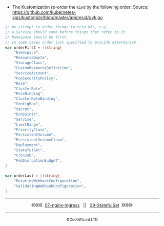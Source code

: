 - The Kustomization re-order the `Kind` by the following order:
  Source: https://github.com/kubernetes-sigs/kustomize/blob/master/api/resid/gvk.go

```go
// An attempt to order things to help k8s, e.g.
// a Service should come before things that refer to it.
// Namespace should be first.
// In some cases order just specified to provide determinism.
var orderFirst = []string{
	"Namespace",
	"ResourceQuota",
	"StorageClass",
	"CustomResourceDefinition",
	"ServiceAccount",
	"PodSecurityPolicy",
	"Role",
	"ClusterRole",
	"RoleBinding",
	"ClusterRoleBinding",
	"ConfigMap",
	"Secret",
	"Endpoints",
	"Service",
	"LimitRange",
	"PriorityClass",
	"PersistentVolume",
	"PersistentVolumeClaim",
	"Deployment",
	"StatefulSet",
	"CronJob",
	"PodDisruptionBudget",
}

var orderLast = []string{
	"MutatingWebhookConfiguration",
	"ValidatingWebhookConfiguration",
}
```

---

<div align="center">  
    <img src="../../resources/prev.png"><img src="../../resources/prev.png"><img src="../../resources/prev.png">&nbsp;
    <a href="../07-nginx-Ingress">07-nginx-Ingress</a>
    &nbsp;&nbsp;||&nbsp;&nbsp;
    <a href="../09-StatefulSet">09-StatefulSet</a>
    &nbsp;<img src="../../resources/next.png"><img src="../../resources/next.png"><img src="../../resources/next.png">
    <br/>
</div>

---

<div align="center">  
    <small>&copy;CodeWizard LTD</small>
</div>